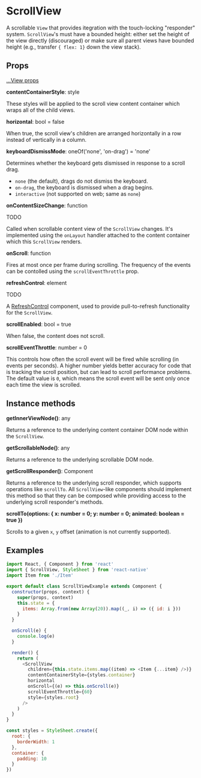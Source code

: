 # ScrollView

A scrollable `View` that provides itegration with the touch-locking "responder"
system. `ScrollView`'s must have a bounded height: either set the height of the
view directly (discouraged) or make sure all parent views have bounded height
(e.g., transfer `{ flex: 1}` down the view stack).

## Props

[...View props](./View.md)

**contentContainerStyle**: style

These styles will be applied to the scroll view content container which wraps
all of the child views.

**horizontal**: bool = false

When true, the scroll view's children are arranged horizontally in a row
instead of vertically in a column.

**keyboardDismissMode**: oneOf('none', 'on-drag') = 'none'

Determines whether the keyboard gets dismissed in response to a scroll drag.

* `none` (the default), drags do not dismiss the keyboard.
* `on-drag`, the keyboard is dismissed when a drag begins.
* `interactive` (not supported on web; same as `none`)

**onContentSizeChange**: function

TODO

Called when scrollable content view of the `ScrollView` changes. It's
implemented using the `onLayout` handler attached to the content container
which this `ScrollView` renders.

**onScroll**: function

Fires at most once per frame during scrolling. The frequency of the events can
be contolled using the `scrollEventThrottle` prop.

**refreshControl**: element

TODO

A [RefreshControl](../RefreshControl) component, used to provide
pull-to-refresh functionality for the `ScrollView`.

**scrollEnabled**: bool = true

When false, the content does not scroll.

**scrollEventThrottle**: number = 0

This controls how often the scroll event will be fired while scrolling (in
events per seconds). A higher number yields better accuracy for code that is
tracking the scroll position, but can lead to scroll performance problems. The
default value is `0`, which means the scroll event will be sent only once each
time the view is scrolled.

## Instance methods

**getInnerViewNode()**: any

Returns a reference to the underlying content container DOM node within the `ScrollView`.

**getScrollableNode()**: any

Returns a reference to the underlying scrollable DOM node.

**getScrollResponder()**: Component

Returns a reference to the underlying scroll responder, which supports
operations like `scrollTo`. All `ScrollView`-like components should implement
this method so that they can be composed while providing access to the
underlying scroll responder's methods.

**scrollTo(options: { x: number = 0; y: number = 0; animated: boolean = true })**

Scrolls to a given `x`, `y` offset (animation is not currently supported).

## Examples

```js
import React, { Component } from 'react'
import { ScrollView, StyleSheet } from 'react-native'
import Item from './Item'

export default class ScrollViewExample extends Component {
  constructor(props, context) {
    super(props, context)
    this.state = {
      items: Array.from(new Array(20)).map((_, i) => ({ id: i }))
    }
  }

  onScroll(e) {
    console.log(e)
  }

  render() {
    return (
      <ScrollView
        children={this.state.items.map((item) => <Item {...item} />)}
        contentContainerStyle={styles.container}
        horizontal
        onScroll={(e) => this.onScroll(e)}
        scrollEventThrottle={60}
        style={styles.root}
      />
    )
  }
}

const styles = StyleSheet.create({
  root: {
    borderWidth: 1
  },
  container: {
    padding: 10
  }
})
```
